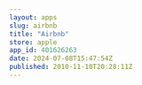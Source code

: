 ```yaml
---
layout: apps
slug: airbnb
title: "Airbnb"
store: apple
app_id: 401626263
date: 2024-07-08T15:47:54Z
published: 2010-11-10T20:28:11Z
---
```

